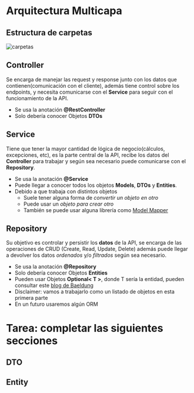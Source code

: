 # Arquitectura Multicapa

## Estructura de carpetas

![carpetas](/docs/estructura_carpetas.png "Estructura de carpetas")

## Controller

Se encarga de manejar las request y response junto con los datos que contienen(comunicación con el cliente), además
tiene control sobre los endpoints, y necesita comunicarse con el **Service**
para seguir con el funcionamiento de la API.

* Se usa la anotación **@RestController**
* Solo debería conocer Objetos **DTOs**

## Service

Tiene que tener la mayor cantidad de lógica de negocio(cálculos, excepciones, etc), es la parte central de la API,
recibe los datos del **Controller** para trabajar y según sea necesario puede comunicarse con el **Repository**.

* Se usa la anotación **@Service**
* Puede llegar a conocer todos los objetos **Models**, **DTOs** y **Entities**.
* Debido a que trabaja con distintos objetos
    - Suele tener alguna forma de *convertir un objeto en otro*
    - Puede usar un *objeto para crear otro*
    - También se puede usar alguna librería como [Model Mapper](http://modelmapper.org/getting-started/)

## Repository

Su objetivo es controlar y persistir los **datos** de la API, se encarga de las operaciones de CRUD
(Create, Read, Update, Delete) además puede llegar a devolver los datos *ordenados* y/o *filtrados*
según sea necesario.

* Se usa la anotación **@Repository**
* Solo debería conocer Objetos **Entities**
* Pueden usar Objetos **Optional< T >**, donde T sería la entidad, pueden consultar
  este [blog de Baeldung](https://www.baeldung.com/java-optional)
* Disclaimer: vamos a trabajarlo como un listado de objetos en esta primera parte
* En un futuro usaremos algún ORM

# Tarea: completar las siguientes secciones

## DTO

## Entity
